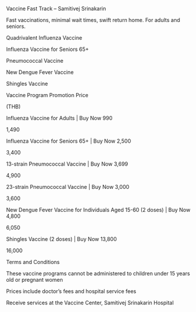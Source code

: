 ﻿Vaccine Fast Track – Samitivej Srinakarin

Fast vaccinations, minimal wait times, swift return home. For adults and seniors.



Quadrivalent Influenza Vaccine

Influenza Vaccine for Seniors 65+

Pneumococcal Vaccine

New Dengue Fever Vaccine

Shingles Vaccine

Vaccine Program 	Promotion Price

(THB)

Influenza Vaccine for Adults  | Buy Now	990

1,490

Influenza Vaccine for Seniors 65+ | Buy Now	2,500

3,400

13-strain Pneumococcal Vaccine | Buy Now	3,699

4,900

23-strain Pneumococcal Vaccine  | Buy Now	3,000

3,600

New Dengue Fever Vaccine for Individuals Aged 15-60 (2 doses) | Buy Now	4,800

6,050

Shingles Vaccine (2 doses) | Buy Now	13,800

16,000

Terms and Conditions



These vaccine programs cannot be administered to children under 15 years old or pregnant women

Prices include doctor’s fees and hospital service fees

Receive services at the Vaccine Center, Samitivej Srinakarin Hospital
